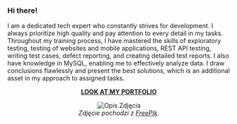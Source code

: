 ### Hi there!
<p align="left">
  I am a dedicated tech expert who constantly strives for development. I always prioritize high quality and pay attention to every detail in my tasks. Throughout my training process, I have mastered the skills of exploratory testing, testing of websites and mobile applications, REST API testing, writing test cases, defect reporting, and creating detailed test reports. I also have knowledge in MySQL, enabling me to effectively analyze data. I draw conclusions flawlessly and present the best solutions, which is an additional asset in my approach to assigned tasks.
</p>


<p align="center">
  <a href="https://github.com/agakalinowski/Portfolio" target="_blank"><b>LOOK AT MY PORTFOLIO</b></a>
</p>



<p align="center">
  <img src="https://img.freepik.com/premium-vector/share-market-analysis_701961-537.jpg" alt="Opis Zdjęcia">
  <br>
  <em>Zdjęcie pochodzi z <a href="https://www.freepik.com/" target="_blank">FreePik</a>.</em>
</p>


